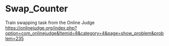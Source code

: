 # Swap_Counter
Train swapping task from the Online Judge
https://onlinejudge.org/index.php?option=com_onlinejudge&Itemid=8&category=4&page=show_problem&problem=235
